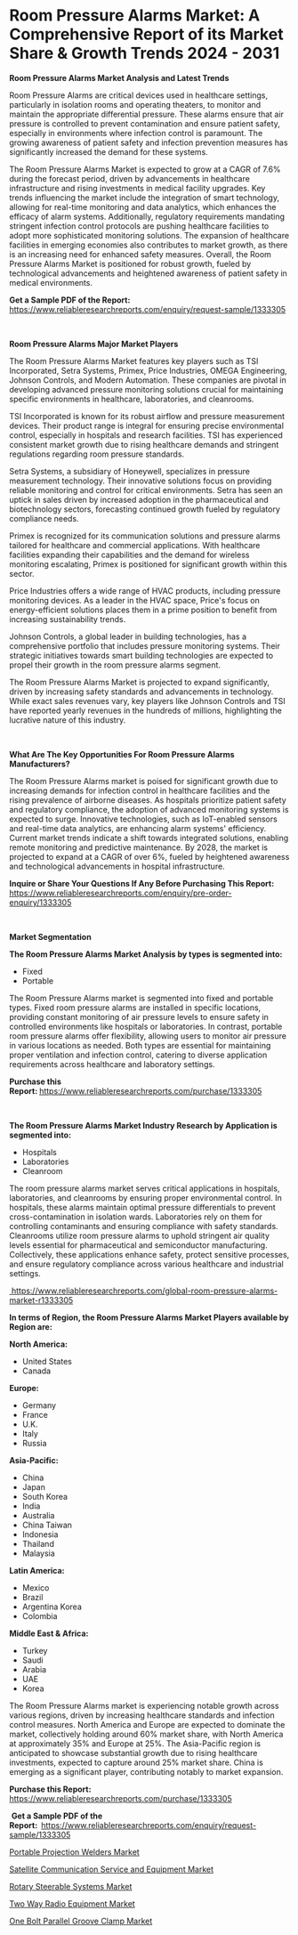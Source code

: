 <p><h1>Room Pressure Alarms Market: A Comprehensive Report of its Market Share & Growth Trends 2024 - 2031</h1></p><p><strong>Room Pressure Alarms Market Analysis and Latest Trends</strong></p>
<p><p>Room Pressure Alarms are critical devices used in healthcare settings, particularly in isolation rooms and operating theaters, to monitor and maintain the appropriate differential pressure. These alarms ensure that air pressure is controlled to prevent contamination and ensure patient safety, especially in environments where infection control is paramount. The growing awareness of patient safety and infection prevention measures has significantly increased the demand for these systems.</p><p>The Room Pressure Alarms Market is expected to grow at a CAGR of 7.6% during the forecast period, driven by advancements in healthcare infrastructure and rising investments in medical facility upgrades. Key trends influencing the market include the integration of smart technology, allowing for real-time monitoring and data analytics, which enhances the efficacy of alarm systems. Additionally, regulatory requirements mandating stringent infection control protocols are pushing healthcare facilities to adopt more sophisticated monitoring solutions. The expansion of healthcare facilities in emerging economies also contributes to market growth, as there is an increasing need for enhanced safety measures. Overall, the Room Pressure Alarms Market is positioned for robust growth, fueled by technological advancements and heightened awareness of patient safety in medical environments.</p></p>
<p><strong>Get a Sample PDF of the Report:&nbsp;</strong> <a href="https://www.reliableresearchreports.com/enquiry/request-sample/1333305?utm_campaign=28&utm_medium=2&utm_source=Github&utm_content=ia&utm_term=01102024&utm_id=room-pressure-alarms">https://www.reliableresearchreports.com/enquiry/request-sample/1333305</a></p>
<p>&nbsp;</p>
<p><strong>Room Pressure Alarms Major Market Players</strong></p>
<p><p>The Room Pressure Alarms Market features key players such as TSI Incorporated, Setra Systems, Primex, Price Industries, OMEGA Engineering, Johnson Controls, and Modern Automation. These companies are pivotal in developing advanced pressure monitoring solutions crucial for maintaining specific environments in healthcare, laboratories, and cleanrooms.</p><p>TSI Incorporated is known for its robust airflow and pressure measurement devices. Their product range is integral for ensuring precise environmental control, especially in hospitals and research facilities. TSI has experienced consistent market growth due to rising healthcare demands and stringent regulations regarding room pressure standards.</p><p>Setra Systems, a subsidiary of Honeywell, specializes in pressure measurement technology. Their innovative solutions focus on providing reliable monitoring and control for critical environments. Setra has seen an uptick in sales driven by increased adoption in the pharmaceutical and biotechnology sectors, forecasting continued growth fueled by regulatory compliance needs.</p><p>Primex is recognized for its communication solutions and pressure alarms tailored for healthcare and commercial applications. With healthcare facilities expanding their capabilities and the demand for wireless monitoring escalating, Primex is positioned for significant growth within this sector.</p><p>Price Industries offers a wide range of HVAC products, including pressure monitoring devices. As a leader in the HVAC space, Price's focus on energy-efficient solutions places them in a prime position to benefit from increasing sustainability trends.</p><p>Johnson Controls, a global leader in building technologies, has a comprehensive portfolio that includes pressure monitoring systems. Their strategic initiatives towards smart building technologies are expected to propel their growth in the room pressure alarms segment.</p><p>The Room Pressure Alarms Market is projected to expand significantly, driven by increasing safety standards and advancements in technology. While exact sales revenues vary, key players like Johnson Controls and TSI have reported yearly revenues in the hundreds of millions, highlighting the lucrative nature of this industry.</p></p>
<p>&nbsp;</p>
<p><strong>What Are The Key Opportunities For Room Pressure Alarms Manufacturers?</strong></p>
<p><p>The Room Pressure Alarms market is poised for significant growth due to increasing demands for infection control in healthcare facilities and the rising prevalence of airborne diseases. As hospitals prioritize patient safety and regulatory compliance, the adoption of advanced monitoring systems is expected to surge. Innovative technologies, such as IoT-enabled sensors and real-time data analytics, are enhancing alarm systems' efficiency. Current market trends indicate a shift towards integrated solutions, enabling remote monitoring and predictive maintenance. By 2028, the market is projected to expand at a CAGR of over 6%, fueled by heightened awareness and technological advancements in hospital infrastructure.</p></p>
<p><strong>Inquire or Share Your Questions If Any Before Purchasing This Report:</strong> <a href="https://www.reliableresearchreports.com/enquiry/pre-order-enquiry/1333305?utm_campaign=28&utm_medium=2&utm_source=Github&utm_content=ia&utm_term=01102024&utm_id=room-pressure-alarms">https://www.reliableresearchreports.com/enquiry/pre-order-enquiry/1333305</a></p>
<p>&nbsp;</p>
<p><strong>Market Segmentation</strong></p>
<p><strong>The Room Pressure Alarms Market Analysis by types is segmented into:</strong></p>
<p><ul><li>Fixed</li><li>Portable</li></ul></p>
<p><p>The Room Pressure Alarms market is segmented into fixed and portable types. Fixed room pressure alarms are installed in specific locations, providing constant monitoring of air pressure levels to ensure safety in controlled environments like hospitals or laboratories. In contrast, portable room pressure alarms offer flexibility, allowing users to monitor air pressure in various locations as needed. Both types are essential for maintaining proper ventilation and infection control, catering to diverse application requirements across healthcare and laboratory settings.</p></p>
<p><strong>Purchase this Report:&nbsp;</strong><a href="https://www.reliableresearchreports.com/purchase/1333305?utm_campaign=28&utm_medium=2&utm_source=Github&utm_content=ia&utm_term=01102024&utm_id=room-pressure-alarms">https://www.reliableresearchreports.com/purchase/1333305</a></p>
<p>&nbsp;</p>
<p><strong>The Room Pressure Alarms Market Industry Research by Application is segmented into:</strong></p>
<p><ul><li>Hospitals</li><li>Laboratories</li><li>Cleanroom</li></ul></p>
<p><p>The room pressure alarms market serves critical applications in hospitals, laboratories, and cleanrooms by ensuring proper environmental control. In hospitals, these alarms maintain optimal pressure differentials to prevent cross-contamination in isolation wards. Laboratories rely on them for controlling contaminants and ensuring compliance with safety standards. Cleanrooms utilize room pressure alarms to uphold stringent air quality levels essential for pharmaceutical and semiconductor manufacturing. Collectively, these applications enhance safety, protect sensitive processes, and ensure regulatory compliance across various healthcare and industrial settings.</p></p>
<p><a href="https://www.reliableresearchreports.com/global-room-pressure-alarms-market-r1333305?utm_campaign=28&utm_medium=2&utm_source=Github&utm_content=ia&utm_term=01102024&utm_id=room-pressure-alarms">&nbsp;https://www.reliableresearchreports.com/global-room-pressure-alarms-market-r1333305</a></p>
<p><strong>In terms of Region, the Room Pressure Alarms Market Players available by Region are:</strong></p>
<p>
    <p> <strong> North America: </strong>
        <ul>
            <li>United States</li>
            <li>Canada</li>
        </ul>
        </p> 
    <p> <strong> Europe: </strong>
        <ul>
            <li>Germany</li>
            <li>France</li>
            <li>U.K.</li>
            <li>Italy</li>
            <li>Russia</li>
        </ul>
        </p> 
    <p> <strong> Asia-Pacific: </strong>
        <ul>
            <li>China</li>
            <li>Japan</li>
            <li>South Korea</li>
            <li>India</li>
            <li>Australia</li>
            <li>China Taiwan</li>
            <li>Indonesia</li>
            <li>Thailand</li>
            <li>Malaysia</li>
        </ul>
        </p> 
    <p> <strong> Latin America: </strong>
        <ul>
            <li>Mexico</li>
            <li>Brazil</li>
            <li>Argentina Korea</li>
            <li>Colombia</li>
        </ul>
        </p> 
    <p> <strong> Middle East & Africa: </strong>
        <ul>
            <li>Turkey</li>
            <li>Saudi</li>
            <li>Arabia</li>
            <li>UAE</li>
            <li>Korea</li>
        </ul>
    </p>
    </p>
<p><p>The Room Pressure Alarms market is experiencing notable growth across various regions, driven by increasing healthcare standards and infection control measures. North America and Europe are expected to dominate the market, collectively holding around 60% market share, with North America at approximately 35% and Europe at 25%. The Asia-Pacific region is anticipated to showcase substantial growth due to rising healthcare investments, expected to capture around 25% market share. China is emerging as a significant player, contributing notably to market expansion.</p></p>
<p><strong>Purchase this Report: </strong><a href="https://www.reliableresearchreports.com/purchase/1333305?utm_campaign=28&utm_medium=2&utm_source=Github&utm_content=ia&utm_term=01102024&utm_id=room-pressure-alarms">https://www.reliableresearchreports.com/purchase/1333305</a></p>
<p>&nbsp;<strong>Get a Sample PDF of the Report:&nbsp;&nbsp;</strong><a href="https://www.reliableresearchreports.com/enquiry/request-sample/1333305?utm_campaign=28&utm_medium=2&utm_source=Github&utm_content=ia&utm_term=01102024&utm_id=room-pressure-alarms">https://www.reliableresearchreports.com/enquiry/request-sample/1333305</a></p>
<p><strong></strong></p>
<p><p><a href="https://github.com/SamiaChowdhury801/Market-Research-Report-List-1/blob/main/portable-projection-welders-market.md?utm_campaign=28&utm_medium=2&utm_source=Github&utm_content=ia&utm_term=01102024&utm_id=room-pressure-alarms">Portable Projection Welders Market</a></p><p><a href="https://github.com/LilianFaulkner65/Market-Research-Report-List-1/blob/main/satellite-communication-service-and-equipment-market.md?utm_campaign=28&utm_medium=2&utm_source=Github&utm_content=ia&utm_term=01102024&utm_id=room-pressure-alarms">Satellite Communication Service and Equipment Market</a></p><p><a href="https://www.linkedin.com/pulse/global-rotary-steerable-systems-industry-analysis-report-market-ds9uc?utm_campaign=28&utm_medium=2&utm_source=Github&utm_content=ia&utm_term=01102024&utm_id=room-pressure-alarms">Rotary Steerable Systems Market</a></p><p><a href="https://www.linkedin.com/pulse/global-two-way-radio-equipment-market-trends-insights-growth-tci3c?utm_campaign=28&utm_medium=2&utm_source=Github&utm_content=ia&utm_term=01102024&utm_id=room-pressure-alarms">Two Way Radio Equipment Market</a></p><p><a href="https://issuu.com/reportprime-2/docs/one-bolt-parallel-groove-clamp-mark_9af1c89599240c?utm_campaign=28&utm_medium=2&utm_source=Github&utm_content=ia&utm_term=01102024&utm_id=room-pressure-alarms">One Bolt Parallel Groove Clamp Market</a></p></p>